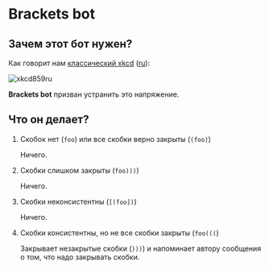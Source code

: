 # Brackets bot

## Зачем этот бот нужен?

Как говорит нам [классический xkcd](https://xkcd.com/859/) ([ru](http://xkcd.ru/859/)):

![xkcd859ru](http://xkcd.ru/i/859_v3.png)

**Brackets bot** призван устранить это напряжение.

## Что он делает?

1.  Скобок нет (`foo`) или все скобки верно закрыты (`(foo)`)

    Ничего.

2.  Скобки слишком закрыты (`foo)))`)

    Ничего.

3.  Скобки неконсистентны (`[(foo])`)

    Ничего.

4.  Скобки консистентны, но не все скобки закрыты (`foo(((`)

    Закрывает незакрытые скобки (`)))`) и напоминает автору сообщения о том, что надо закрывать скобки.